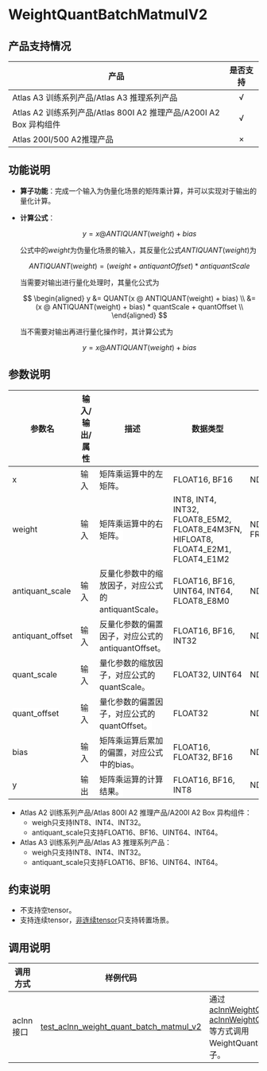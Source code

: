 # WeightQuantBatchMatmulV2


##  产品支持情况

| 产品 | 是否支持 |
| ---- | :----:|
|Atlas A3 训练系列产品/Atlas A3 推理系列产品|√|
|Atlas A2 训练系列产品/Atlas 800I A2 推理产品/A200I A2 Box 异构组件|√|
|Atlas 200I/500 A2推理产品|×|

## 功能说明

- **算子功能**：完成一个输入为伪量化场景的矩阵乘计算，并可以实现对于输出的量化计算。
- **计算公式**：

  $$
  y = x @ ANTIQUANT(weight) + bias
  $$

  公式中的$weight$为伪量化场景的输入，其反量化公式$ANTIQUANT(weight)$为

  $$
  ANTIQUANT(weight) = (weight + antiquantOffset) * antiquantScale
  $$

  当需要对输出进行量化处理时，其量化公式为

  $$
  \begin{aligned}
  y &= QUANT(x @ ANTIQUANT(weight) + bias) \\
  &= (x @ ANTIQUANT(weight) + bias) * quantScale + quantOffset \\
  \end{aligned}
  $$

  当不需要对输出再进行量化操作时，其计算公式为

  $$
  y = x @ ANTIQUANT(weight) + bias
  $$

## 参数说明

<table class="tg"><thead>
  <tr>
    <th class="tg-85j1"><span style="font-weight:700;color:var(--theme-text);background-color:var(--theme-table-header-bg)">参数名</span></th>
    <th class="tg-85j1"><span style="font-weight:700;color:var(--theme-text);background-color:var(--theme-table-header-bg)">输入/输出/属性</span></th>
    <th class="tg-85j1"><span style="font-weight:700;color:var(--theme-text);background-color:var(--theme-table-header-bg)">描述</span></th>
    <th class="tg-85j1"><span style="font-weight:700;color:var(--theme-text);background-color:var(--theme-table-header-bg)">数据类型</span></th>
    <th class="tg-85j1"><span style="font-weight:700;color:var(--theme-text);background-color:var(--theme-table-header-bg)">数据格式</span></th>
  </tr></thead>
<tbody>
  <tr>
    <td class="tg-22a9"><span style="color:var(--theme-aide-text);background-color:var(--theme-table-header-bg)">x</span></td>
    <td class="tg-22a9"><span style="color:var(--theme-aide-text);background-color:var(--theme-table-header-bg)">输入</span></td>
    <td class="tg-22a9"><span style="color:var(--theme-aide-text);background-color:var(--theme-table-header-bg)">矩阵乘运算中的左矩阵。</span></td>
    <td class="tg-22a9"><span style="color:var(--theme-aide-text);background-color:var(--theme-table-header-bg)">FLOAT16, BF16</span></td>
    <td class="tg-22a9"><span style="color:var(--theme-aide-text);background-color:var(--theme-table-header-bg)">ND</span></td>
  </tr>
  <tr>
    <td class="tg-22a9"><span style="color:var(--theme-aide-text);background-color:var(--devui-base-bg, #ffffff)">weight</span></td>
    <td class="tg-22a9"><span style="color:var(--theme-aide-text);background-color:var(--devui-base-bg, #ffffff)">输入</span></td>
    <td class="tg-22a9"><span style="color:var(--theme-aide-text);background-color:var(--devui-base-bg, #ffffff)">矩阵乘运算中的右矩阵。</span></td>
    <td class="tg-22a9"><span style="color:var(--theme-aide-text);background-color:var(--devui-base-bg, #ffffff)">INT8, INT4, INT32, FLOAT8_E5M2, FLOAT8_E4M3FN, HIFLOAT8, FLOAT4_E2M1, FLOAT4_E1M2</span></td>
    <td class="tg-22a9"><span style="color:var(--theme-aide-text);background-color:var(--devui-base-bg, #ffffff)">ND, FRACTAL_NZ</span></td>
  </tr>
  <tr>
    <td class="tg-22a9"><span style="color:var(--theme-aide-text);background-color:var(--theme-table-header-bg)">antiquant_scale</span></td>
    <td class="tg-22a9"><span style="color:var(--theme-aide-text);background-color:var(--theme-table-header-bg)">输入</span></td>
    <td class="tg-22a9"><span style="color:var(--theme-aide-text);background-color:var(--theme-table-header-bg)">反量化参数中的缩放因子，对应公式的antiquantScale。</span></td>
    <td class="tg-22a9"><span style="color:var(--theme-aide-text);background-color:var(--theme-table-header-bg)">FLOAT16, BF16, UINT64, INT64, FLOAT8_E8M0</span></td>
    <td class="tg-22a9"><span style="color:var(--theme-aide-text);background-color:var(--theme-table-header-bg)">ND</span></td>
  </tr>
  <tr>
    <td class="tg-22a9"><span style="color:var(--theme-aide-text);background-color:var(--devui-base-bg, #ffffff)">antiquant_offset</span></td>
    <td class="tg-22a9"><span style="color:var(--theme-aide-text);background-color:var(--devui-base-bg, #ffffff)">输入</span></td>
    <td class="tg-22a9"><span style="color:var(--theme-aide-text);background-color:var(--devui-base-bg, #ffffff)">反量化参数的偏置因子，对应公式的antiquantOffset。</span></td>
    <td class="tg-22a9"><span style="color:var(--theme-aide-text);background-color:var(--devui-base-bg, #ffffff)">FLOAT16, BF16, INT32</span></td>
    <td class="tg-22a9"><span style="color:var(--theme-aide-text);background-color:var(--devui-base-bg, #ffffff)">ND</span></td>
  </tr>
  <tr>
    <td class="tg-22a9"><span style="color:var(--theme-aide-text);background-color:var(--theme-table-header-bg)">quant_scale</span></td>
    <td class="tg-22a9"><span style="color:var(--theme-aide-text);background-color:var(--theme-table-header-bg)">输入</span></td>
    <td class="tg-22a9"><span style="color:var(--theme-aide-text);background-color:var(--theme-table-header-bg)">量化参数的缩放因子，对应公式的quantScale。</span></td>
    <td class="tg-22a9"><span style="color:var(--theme-aide-text);background-color:var(--theme-table-header-bg)">FLOAT32, UINT64</span></td>
    <td class="tg-22a9"><span style="color:var(--theme-aide-text);background-color:var(--theme-table-header-bg)">ND</span></td>
  </tr>
  <tr>
    <td class="tg-22a9"><span style="color:var(--theme-aide-text);background-color:var(--devui-base-bg, #ffffff)">quant_offset</span></td>
    <td class="tg-22a9"><span style="color:var(--theme-aide-text);background-color:var(--devui-base-bg, #ffffff)">输入</span></td>
    <td class="tg-22a9"><span style="color:var(--theme-aide-text);background-color:var(--devui-base-bg, #ffffff)">量化参数的偏置因子，对应公式的quantOffset。</span></td>
    <td class="tg-22a9"><span style="color:var(--theme-aide-text);background-color:var(--devui-base-bg, #ffffff)">FLOAT32</span></td>
    <td class="tg-22a9"><span style="color:var(--theme-aide-text);background-color:var(--devui-base-bg, #ffffff)">ND</span></td>
  </tr>
  <tr>
    <td class="tg-22a9"><span style="color:var(--theme-aide-text);background-color:var(--theme-table-header-bg)">bias</span></td>
    <td class="tg-22a9"><span style="color:var(--theme-aide-text);background-color:var(--theme-table-header-bg)">输入</span></td>
    <td class="tg-22a9"><span style="color:var(--theme-aide-text);background-color:var(--theme-table-header-bg)">矩阵乘运算后累加的偏置，对应公式中的bias。</span></td>
    <td class="tg-22a9"><span style="color:var(--theme-aide-text);background-color:var(--theme-table-header-bg)">FLOAT16, FLOAT32, BF16</span></td>
    <td class="tg-22a9"><span style="color:var(--theme-aide-text);background-color:var(--theme-table-header-bg)">ND</span></td>
  </tr>
  <tr>
    <td class="tg-22a9"><span style="color:var(--theme-aide-text);background-color:var(--devui-base-bg, #ffffff)">y</span></td>
    <td class="tg-22a9"><span style="color:var(--theme-aide-text);background-color:var(--devui-base-bg, #ffffff)">输出</span></td>
    <td class="tg-22a9"><span style="color:var(--theme-aide-text);background-color:var(--devui-base-bg, #ffffff)">矩阵乘运算的计算结果。</span></td>
    <td class="tg-22a9"><span style="color:var(--theme-aide-text);background-color:var(--devui-base-bg, #ffffff)">FLOAT16, BF16, INT8</span></td>
    <td class="tg-22a9"><span style="color:var(--theme-aide-text);background-color:var(--devui-base-bg, #ffffff)">ND</span></td>
  </tr>
</tbody></table>

- Atlas A2 训练系列产品/Atlas 800I A2 推理产品/A200I A2 Box 异构组件：
  - weigh只支持INT8、INT4、INT32。
  - antiquant_scale只支持FLOAT16、BF16、UINT64、INT64。
- Atlas A3 训练系列产品/Atlas A3 推理系列产品：
  - weigh只支持INT8、INT4、INT32。
  - antiquant_scale只支持FLOAT16、BF16、UINT64、INT64。

## 约束说明

- 不支持空tensor。
- 支持连续tensor，[非连续tensor](../../docs/context/非连续的Tensor.md)只支持转置场景。

## 调用说明

| 调用方式   | 样例代码           | 说明                                         |
| ---------------- | --------------------------- | --------------------------------------------------- |
| aclnn接口  | [test_aclnn_weight_quant_batch_matmul_v2](examples/test_aclnn_weight_quant_batch_matmul_v2.cpp) | 通过<br>[aclnnWeightQuantBatchMatmulV2](docs/aclnnWeightQuantBatchMatmulV2.md)<br>[aclnnWeightQuantBatchMatmulV3](docs/aclnnWeightQuantBatchMatmulV3.md)<br>等方式调用WeightQuantBatchMatmulV2算子。|